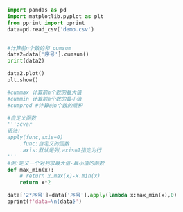 
<BlogInfo title="2.累计统计函数" author="白日梦想猿" pv=0 read_times=0 pre_cost_time=0分25秒 category="pandas学习" tag_list="['pandas学习']" create_time="2021.08.07 16:17:19" update_time="2021.08.28 09:28:27" />

```python
import pandas as pd
import matplotlib.pyplot as plt
from pprint import pprint
data=pd.read_csv('demo.csv')


#计算前n个数的和 cumsum
data2=data['序号'].cumsum()
print(data2)

data2.plot()
plt.show()

#cummax 计算前n个数的最大值
#cummin 计算前n个数的最小值
#cumprod #计算前n个数的乘积

#自定义函数
''':cvar
语法:
apply(func,axis=0)
    .func:自定义的函数
    .axis:默认是列,axis=1指定为行
'''
#例:定义一个对列求最大值-最小值的函数
def max_min(x):
    # return x.max(x)-x.min(x)
    return x*2

data['2*序号']=data['序号'].apply(lambda x:max_min(x),0)
pprint(f'data=\n{data}')







```

